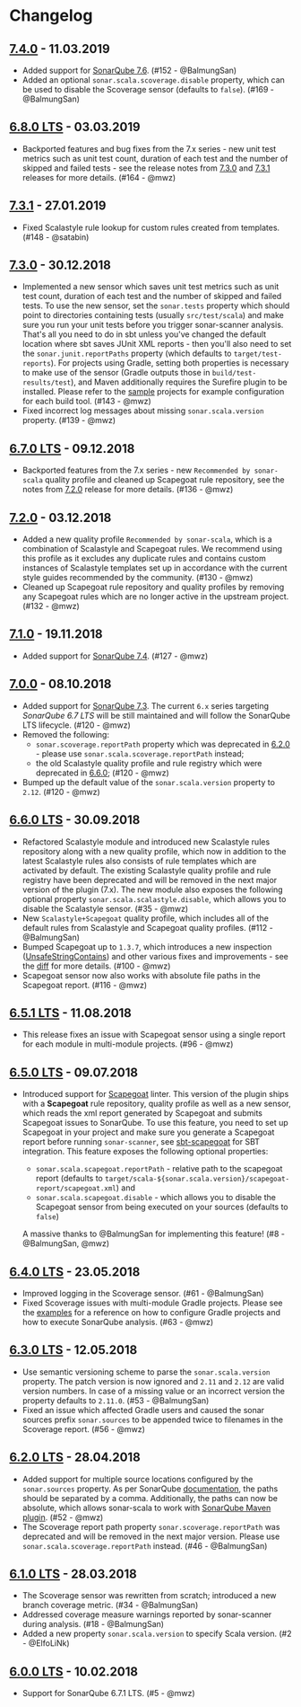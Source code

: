 Changelog
===

## [7.4.0](https://github.com/mwz/sonar-scala/releases/tag/v7.4.0) - 11.03.2019
- Added support for [SonarQube 7.6](https://www.sonarqube.org/sonarqube-7-6). (#152 - @BalmungSan)
- Added an optional `sonar.scala.scoverage.disable` property, which can be used to disable the Scoverage sensor (defaults to `false`). (#169 - @BalmungSan)

## [6.8.0 LTS](https://github.com/mwz/sonar-scala/releases/tag/v6.8.0) - 03.03.2019
- Backported features and bug fixes from the 7.x series - new unit test metrics such as unit test count, duration of each test and the number of skipped and failed tests - see the release notes from [7.3.0](https://github.com/mwz/sonar-scala/releases/tag/v7.3.0) and [7.3.1](https://github.com/mwz/sonar-scala/releases/tag/v7.3.1) releases for more details. (#164 - @mwz)

## [7.3.1](https://github.com/mwz/sonar-scala/releases/tag/v7.3.1) - 27.01.2019
- Fixed Scalastyle rule lookup for custom rules created from templates. (#148 - @satabin)

## [7.3.0](https://github.com/mwz/sonar-scala/releases/tag/v7.3.0) - 30.12.2018
- Implemented a new sensor which saves unit test metrics such as unit test count, duration of each test and the number of skipped and failed tests. To use the new sensor, set the `sonar.tests` property which should point to directories containing tests (usually `src/test/scala`) and make sure you run your unit tests before you trigger sonar-scanner analysis. That's all you need to do in sbt unless you've changed the default location where sbt saves JUnit XML reports - then you'll also need to set the `sonar.junit.reportPaths` property (which defaults to `target/test-reports`). For projects using Gradle, setting both properties is necessary to make use of the sensor (Gradle outputs those in `build/test-results/test`), and Maven additionally requires the Surefire plugin to be installed. Please refer to the [sample](examples/) projects for example configuration for each build tool. (#143 - @mwz)
- Fixed incorrect log messages about missing `sonar.scala.version` property. (#139 - @mwz)

## [6.7.0 LTS](https://github.com/mwz/sonar-scala/releases/tag/v6.7.0) - 09.12.2018
- Backported features from the 7.x series - new `Recommended by sonar-scala` quality profile and cleaned up Scapegoat rule repository, see the notes from [7.2.0](https://github.com/mwz/sonar-scala/releases/tag/v7.2.0) release for more details. (#136 - @mwz)

## [7.2.0](https://github.com/mwz/sonar-scala/releases/tag/v7.2.0) - 03.12.2018
- Added a new quality profile `Recommended by sonar-scala`, which is a combination of Scalastyle and Scapegoat rules. We recommend using this profile as it excludes any duplicate rules and contains custom instances of Scalastyle templates set up in accordance with the current style guides recommended by the community. (#130 - @mwz)
- Cleaned up Scapegoat rule repository and quality profiles by removing any Scapegoat rules which are no longer active in the upstream project.  (#132 - @mwz)

## [7.1.0](https://github.com/mwz/sonar-scala/releases/tag/v7.1.0) - 19.11.2018
- Added support for [SonarQube 7.4](https://www.sonarqube.org/sonarqube-7-4). (#127 - @mwz)

## [7.0.0](https://github.com/mwz/sonar-scala/releases/tag/v7.0.0) - 08.10.2018
- Added support for [SonarQube 7.3](https://www.sonarqube.org/sonarqube-7-3). The current `6.x` series targeting *SonarQube 6.7 LTS* will be still maintained and will follow the SonarQube LTS lifecycle. (#120 - @mwz)
- Removed the following:
  - `sonar.scoverage.reportPath` property which was deprecated in [6.2.0](https://github.com/mwz/sonar-scala/releases/tag/v6.2.0) - please use `sonar.scala.scoverage.reportPath` instead;
  - the old Scalastyle quality profile and rule registry which were deprecated in [6.6.0](https://github.com/mwz/sonar-scala/releases/tag/v6.6.0); (#120 - @mwz)
- Bumped up the default value of the `sonar.scala.version` property to `2.12`. (#120 - @mwz)

## [6.6.0 LTS](https://github.com/mwz/sonar-scala/releases/tag/v6.6.0) - 30.09.2018
- Refactored Scalastyle module and introduced new Scalastyle rules repository along with a new quality profile, which now in addition to the latest Scalastyle rules also consists of rule templates which are activated by default. The existing Scalastyle quality profile and rule registry have been deprecated and will be removed in the next major version of the plugin (7.x). The new module also exposes the following optional property `sonar.scala.scalastyle.disable`, which allows you to disable the Scalastyle sensor. (#35 - @mwz)
- New `Scalastyle+Scapegoat` quality profile, which includes all of the default rules from Scalastyle and Scapegoat quality profiles. (#112 - @BalmungSan)
- Bumped Scapegoat up to `1.3.7`, which introduces a new inspection ([UnsafeStringContains](https://github.com/sksamuel/scapegoat/blob/v1.3.7/src/main/scala/com/sksamuel/scapegoat/inspections/string/UnsafeStringContains.scala)) and other various fixes and improvements - see the [diff](https://github.com/sksamuel/scapegoat/compare/v1.3.5...v1.3.7) for more details. (#100 - @mwz)
- Scapegoat sensor now also works with absolute file paths in the Scapegoat report. (#116 - @mwz)

## [6.5.1 LTS](https://github.com/mwz/sonar-scala/releases/tag/v6.5.1) - 11.08.2018
- This release fixes an issue with Scapegoat sensor using a single report for each module in multi-module projects. (#96 - @mwz)

## [6.5.0 LTS](https://github.com/mwz/sonar-scala/releases/tag/v6.5.0) - 09.07.2018
- Introduced support for [Scapegoat](https://github.com/sksamuel/scapegoat) linter. This version of the plugin ships with a **Scapegoat** rule repository, quality profile as well as a new sensor, which reads the xml report generated by Scapegoat and submits Scapegoat issues to SonarQube. To use this feature, you need to set up Scapegoat in your project and make sure you generate a Scapegoat report before running `sonar-scanner`, see [sbt-scapegoat](https://github.com/sksamuel/sbt-scapegoat) for SBT integration. This feature exposes the following optional properties:
  - `sonar.scala.scapegoat.reportPath` - relative path to the scapegoat report (defaults to `target/scala-${sonar.scala.version}/scapegoat-report/scapegoat.xml`) and
  - `sonar.scala.scapegoat.disable` - which allows you to disable the Scapegoat sensor from being executed on your sources (defaults to `false`)

  A massive thanks to @BalmungSan for implementing this feature! (#8 - @BalmungSan, @mwz)

## [6.4.0 LTS](https://github.com/mwz/sonar-scala/releases/tag/v6.4.0) - 23.05.2018
- Improved logging in the Scoverage sensor. (#61 - @BalmungSan)
- Fixed Scoverage issues with multi-module Gradle projects. Please see the [examples](https://github.com/mwz/sonar-scala/tree/master/examples) for a reference on how to configure Gradle projects and how to execute SonarQube analysis. (#63 - @mwz)

## [6.3.0 LTS](https://github.com/mwz/sonar-scala/releases/tag/v6.3.0) - 12.05.2018
- Use semantic versioning scheme to parse the `sonar.scala.version` property. The patch version is now ignored and `2.11` and `2.12` are valid version numbers. In case of a missing value or an incorrect version the property defaults to `2.11.0`. (#53 - @BalmungSan)
- Fixed an issue which affected Gradle users and caused the sonar sources prefix `sonar.sources` to be appended twice to filenames in the Scoverage report. (#56 - @mwz)

## [6.2.0 LTS](https://github.com/mwz/sonar-scala/releases/tag/v6.2.0) - 28.04.2018
- Added support for multiple source locations configured by the `sonar.sources` property. As per SonarQube [documentation](https://docs.sonarqube.org/display/SONAR/Analysis+Parameters), the paths should be separated by a comma. Additionally, the paths can now be absolute, which allows sonar-scala to work with [SonarQube Maven plugin](https://docs.sonarqube.org/display/SCAN/Analyzing+with+SonarQube+Scanner+for+Maven). (#52 - @mwz)
- The Scoverage report path property `sonar.scoverage.reportPath` was deprecated and will be removed in the next major version. Please use `sonar.scala.scoverage.reportPath` instead. (#46 - @BalmungSan)

## [6.1.0 LTS](https://github.com/mwz/sonar-scala/releases/tag/v6.1.0) - 28.03.2018
- The Scoverage sensor was rewritten from scratch; introduced a new branch coverage metric. (#34 - @BalmungSan)
- Addressed coverage measure warnings reported by sonar-scanner during analysis. (#18 - @BalmungSan)
- Added a new property `sonar.scala.version` to specify Scala version. (#2 - @ElfoLiNk)

## [6.0.0 LTS](https://github.com/mwz/sonar-scala/releases/tag/v6.0.0) - 10.02.2018
- Support for SonarQube 6.7.1 LTS. (#5 - @mwz)
